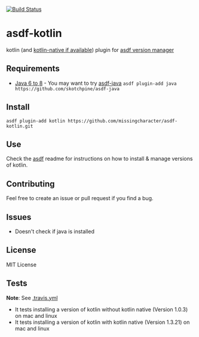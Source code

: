 [![Build Status](https://travis-ci.org/missingcharacter/asdf-kotlin.svg?branch=master)](https://travis-ci.org/missingcharacter/asdf-kotlin)

# asdf-kotlin
kotlin (and [kotlin-native if available](https://github.com/missingcharacter/asdf-kotlin/pull/4)) plugin for [asdf version manager](https://github.com/asdf-vm/asdf)

## Requirements

* [Java 6 to 8](http://www.oracle.com/technetwork/java/javase/downloads/index.html) - You may want to try [asdf-java](https://github.com/skotchpine/asdf-java) `asdf plugin-add java https://github.com/skotchpine/asdf-java`

## Install

```
asdf plugin-add kotlin https://github.com/missingcharacter/asdf-kotlin.git
```

## Use

Check the [asdf](https://github.com/asdf-vm/asdf) readme for instructions on how to install & manage versions of kotlin.

## Contributing

Feel free to create an issue or pull request if you find a bug.

## Issues

* Doesn't check if java is installed

## License
MIT License

## Tests

**Note**: See [.travis.yml](./.travis.yml)

- It tests installing a version of kotlin without kotlin native (Version 1.0.3) on mac and linux
- It tests installing a version of kotlin with kotlin native (Version 1.3.21) on mac and linux

